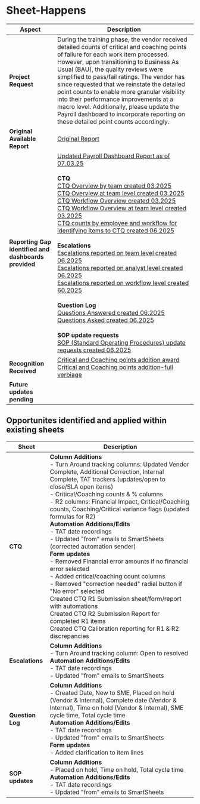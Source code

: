 # Sheet-Happens

| Aspect                | Description                                                                                                                                                        |
|-----------------------|--------------------------------------------------------------------------------------------------------------------------------------------------------------------|
| **Project Request**   | During the training phase, the vendor received detailed counts of critical and coaching points of failure for each work item processed. However, upon transitioning to Business As Usual (BAU), the quality reviews were simplified to pass/fail ratings. The vendor has since requested that we reinstate the detailed point counts to enable more granular visibility into their performance improvements at a macro level. Additionally, please update the Payroll dashboard to incorporate reporting on these detailed point counts accordingly.                                                          |
| **Original Available Report**   | [Original Report](https://github.com/ADeabenderfer/Sheet-Happens/blob/main/Original%20Payroll%20BAU%20Huddle%20Dashboard.pdf) |
| **Reporting Gap identified and dashboards provided**   | [Updated Payroll Dashboard Report as of 07.03.25](https://github.com/ADeabenderfer/Sheet-Happens/blob/main/Payroll%20BAU%20Huddle%20Dashboard%20as%20of%2007.03.25.pdf) <br><br>**CTQ**<br> [CTQ Overview by team created 03.2025](https://github.com/ADeabenderfer/Sheet-Happens/blob/main/Payroll%20CTQ%20Overview-%20By%20team%2003.2025.pdf) <br> [CTQ Overview at team level created 03.2025](https://github.com/ADeabenderfer/Sheet-Happens/blob/main/Payroll%20CTQ%20Overview%20by%20teamname%2003.2025.pdf) <br> [CTQ Workflow Overview created 03.2025](https://github.com/ADeabenderfer/Sheet-Happens/blob/main/Payroll%20CTQ%20Overview%20by%20Workflow%2003.2025.pdf) <br> [CTQ Workflow Overview at team level created 03.2025](https://github.com/ADeabenderfer/Sheet-Happens/blob/main/Payroll%20CTQ%20Workflow%20-%20Teamname%2003.2025.pdf) <br> [CTQ counts by employee and workflow for identifying items to CTQ created 06.2025](https://github.com/ADeabenderfer/Sheet-Happens/blob/main/CTQ%20counts%2006.2025.pdf) <br><br>**Escalations**<br> [Escalations reported on team level created 06.2025](https://github.com/ADeabenderfer/Sheet-Happens/blob/main/Payroll%20Escalation%20-%20Team%2006.2025.pdf) <br> [Escalations reported on analyst level created 06.2025](https://github.com/ADeabenderfer/Sheet-Happens/blob/main/Payroll%20Escalation%20-%20Analyst%2006.2025.pdf) <br> [Escalations reported on workflow level created 60.2025](https://github.com/ADeabenderfer/Sheet-Happens/blob/main/Payroll%20Escalation%20-%20Workflow%20WIP%20as%20of%2007.03.25.pdf) <br><br>**Question Log**<br> [Questions Answered created 06.2025](https://github.com/ADeabenderfer/Sheet-Happens/blob/main/Questions%20Answered%2006.2025.pdf) <br>[Questions Asked created 06.2025](https://github.com/ADeabenderfer/Sheet-Happens/blob/main/Questions%20Asked%2006.2025.pdf) <br><br>**SOP update requests**<br> [SOP (Standard Operating Procedures) update requests created 06.2025](https://github.com/ADeabenderfer/Sheet-Happens/blob/main/SOP%20Requests%2006.2025.pdf)<br>|
| **Recognition Received**           | [Critical and Coaching points addition award](https://github.com/ADeabenderfer/Sheet-Happens/blob/main/Recognition%20Partial.pdf) <br> [Critical and Coaching points addition-full verbiage](https://github.com/ADeabenderfer/Sheet-Happens/blob/main/Recognition%20Full.pdf) |
| **Future updates pending**           |  |

## Opportunites identified and applied within existing sheets
| Sheet                | Description                                                                                                                                                        |
|-----------------------|--------------------------------------------------------------------------------------------------------------------------------------------------------------------|
| **CTQ**   | **Column Additions**<br>- Turn Around tracking columns: Updated Vendor Complete, Additional Correction, Internal Complete, TAT trackers (updates/open to close/SLA open items)<br>- Critical/Coaching counts & % columns<br> - R2 columns: Financial Impact, Critical/Coaching counts, Coaching/Critical variance flags (updated formulas for R2)<br>**Automation Additions/Edits**<br> - TAT date recordings<br>- Updated "from" emails to SmartSheets (corrected automation sender)<br>**Form updates**<br> - Removed Financial error amounts if no financial error selected<br> - Added critical/coaching count columns<br> - Removed "correction needed" radial button if "No error" selected<br>Created CTQ R1 Submission sheet/form/report with automations<br>Created CTQ R2 Submission Report for completed R1 items<br>Created CTQ Calibration reporting for R1 & R2 discrepancies |
| **Escalations**   | **Column Additions**<br>- Turn Around tracking column: Open to resolved<br>**Automation Additions/Edits**<br>- TAT date recordings<br>- Updated "from" emails to SmartSheets<br> |
| **Question Log**   | **Column Additions**<br>- Created Date, New to SME, Placed on hold (Vendor & Internal), Complete date (Vendor & Internal), Time on hold (Vendor & Internal), SME cycle time, Total cycle time<br>**Automation Additions/Edits**<br>- TAT date recordings<br>- Updated "from" emails to SmartSheets<br>**Form updates**<br>- Added clarification to item lines |
| **SOP updates**   | **Column Additions**<br>- Placed on hold, Time on hold, Total cycle time<br>**Automation Additions/Edits**<br>- TAT date recordings<br>- Updated "from" emails to SmartSheets |
